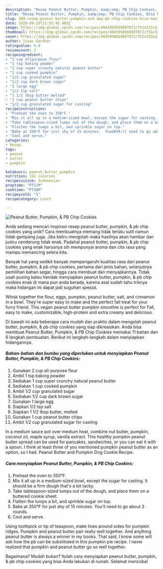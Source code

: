 ```yaml
---
description: "Resep Peanut Butter, Pumpkin, &amp;amp; PB Chip Cookies, Bisa Manjain Lidah"
title: "Resep Peanut Butter, Pumpkin, &amp;amp; PB Chip Cookies, Bisa Manjain Lidah"
slug: 309-resep-peanut-butter-pumpkin-and-amp-pb-chip-cookies-bisa-manjain-lidah
date: 2020-09-25T21:52:45.903Z
image: https://img-global.cpcdn.com/recipes/4845950569807872/751x532cq70/peanut-butter-pumpkin-pb-chip-cookies-recipe-main-photo.jpg
thumbnail: https://img-global.cpcdn.com/recipes/4845950569807872/751x532cq70/peanut-butter-pumpkin-pb-chip-cookies-recipe-main-photo.jpg
cover: https://img-global.cpcdn.com/recipes/4845950569807872/751x532cq70/peanut-butter-pumpkin-pb-chip-cookies-recipe-main-photo.jpg
author: Isaac Gardner
ratingvalue: 4.8
reviewcount: 3
recipeingredient:
- "2 cup allpurpose flour"
- "1 tsp baking powder"
- "1 cup super crunchy natural peanut butter"
- "1 cup cooked pumpkin"
- "1/2 cup granulated sugar"
- "1/2 cup dark brown sugar"
- "1 large egg"
- "1/2 tsp salt"
- "1 1/2 tbsp butter melted"
- "1 cup peanut butter chips"
- "1/2 cup granulated sugar for casting"
recipeinstructions:
- "Preheat the oven to 350°F."
- "Mix it all up in a medium-sized bowl, except the sugar for casting.  It should be a firm dough that&#39;s a bit tacky."
- "Take tablespoon-sized lumps out of the dough, and place them on a buttered cookie sheet."
- "Flatten the lumps a bit, and sprinkle sugar on top."
- "Bake at 350°F for just shy of 15 minutes.  You&#39;ll need to go about 3 rounds."
- "Cool and serve."
categories:
- Resep
tags:
- peanut
- butter
- pumpkin

katakunci: peanut butter pumpkin 
nutrition: 151 calories
recipecuisine: Indonesian
preptime: "PT11M"
cooktime: "PT30M"
recipeyield: "1"
recipecategory: Lunch

---
```



![Peanut Butter, Pumpkin, &amp; PB Chip Cookies](https://img-global.cpcdn.com/recipes/4845950569807872/751x532cq70/peanut-butter-pumpkin-pb-chip-cookies-recipe-main-photo.jpg)

Anda sedang mencari inspirasi resep peanut butter, pumpkin, &amp; pb chip cookies yang unik? Cara membuatnya memang tidak terlalu sulit namun tidak gampang juga. Jika keliru mengolah maka hasilnya akan hambar dan justru cenderung tidak enak. Padahal peanut butter, pumpkin, &amp; pb chip cookies yang enak harusnya sih mempunyai aroma dan cita rasa yang mampu memancing selera kita.

Banyak hal yang sedikit banyak mempengaruhi kualitas rasa dari peanut butter, pumpkin, &amp; pb chip cookies, pertama dari jenis bahan, selanjutnya pemilihan bahan segar, hingga cara membuat dan menyajikannya. Tidak usah pusing kalau hendak menyiapkan peanut butter, pumpkin, &amp; pb chip cookies enak di mana pun anda berada, karena asal sudah tahu triknya maka hidangan ini dapat jadi suguhan spesial.

Whisk together the flour, eggs, pumpkin, peanut butter, salt, and cinnamon in a bowl. They&#39;re super easy to make and the perfect fall treat for your furry friend. This vegan peanut butter pumpkin smoothie is perfect for Fall, easy to make, customizable, high-protein and extra creamy and delicious.


Di bawah ini ada beberapa cara mudah dan praktis dalam mengolah peanut butter, pumpkin, &amp; pb chip cookies yang siap dikreasikan. Anda bisa membuat Peanut Butter, Pumpkin, &amp; PB Chip Cookies memakai 11 bahan dan 6 langkah pembuatan. Berikut ini langkah-langkah dalam menyiapkan hidangannya.

<!--inarticleads1-->

##### Bahan-bahan dan bumbu yang diperlukan untuk menyiapkan Peanut Butter, Pumpkin, &amp; PB Chip Cookies:

1. Gunakan 2 cup all-purpose flour
1. Ambil 1 tsp baking powder
1. Sediakan 1 cup super crunchy natural peanut butter
1. Sediakan 1 cup cooked pumpkin
1. Ambil 1/2 cup granulated sugar
1. Sediakan 1/2 cup dark brown sugar
1. Gunakan 1 large egg
1. Siapkan 1/2 tsp salt
1. Siapkan 1 1/2 tbsp butter, melted
1. Gunakan 1 cup peanut butter chips
1. Ambil 1/2 cup granulated sugar for casting


In a medium sauce pot over medium heat, combine nut butter, pumpkin, coconut oil, maple syrup, vanilla extract. This healthy pumpkin peanut butter spread can be used for pancakes, sandwiches, or you can eat it with a spoon. I think at least three of you mentioned pumpkin peanut butter as an option, so I had. Peanut Butter and Pumpkin Dog Cookie Recipe. 

<!--inarticleads2-->

##### Cara menyiapkan Peanut Butter, Pumpkin, &amp; PB Chip Cookies:

1. Preheat the oven to 350°F.
1. Mix it all up in a medium-sized bowl, except the sugar for casting.  It should be a firm dough that&#39;s a bit tacky.
1. Take tablespoon-sized lumps out of the dough, and place them on a buttered cookie sheet.
1. Flatten the lumps a bit, and sprinkle sugar on top.
1. Bake at 350°F for just shy of 15 minutes.  You&#39;ll need to go about 3 rounds.
1. Cool and serve.


Using toothpick or tip of teaspoon, make lines around sides for pumpkin ridges. Pumpkin and peanut butter pair really well together. And anything peanut butter is always a winner in my books. That said, I know some will ask how the pb can be substituted in this pumpkin pie recipe. I never realized that pumpkin and peanut butter go so well together. 

Bagaimana? Mudah bukan? Itulah cara menyiapkan peanut butter, pumpkin, &amp; pb chip cookies yang bisa Anda lakukan di rumah. Selamat mencoba!

